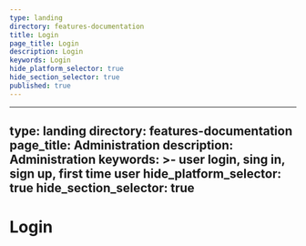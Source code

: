 ```yaml
---
type: landing
directory: features-documentation
title: Login
page_title: Login
description: Login
keywords: Login
hide_platform_selector: true
hide_section_selector: true
published: true
---
```

---
type: landing
directory: features-documentation
page_title: Administration
description: Administration
keywords: >-
  user login, sing in, sign up, first time user
hide_platform_selector: true
hide_section_selector: true
---
# Login
